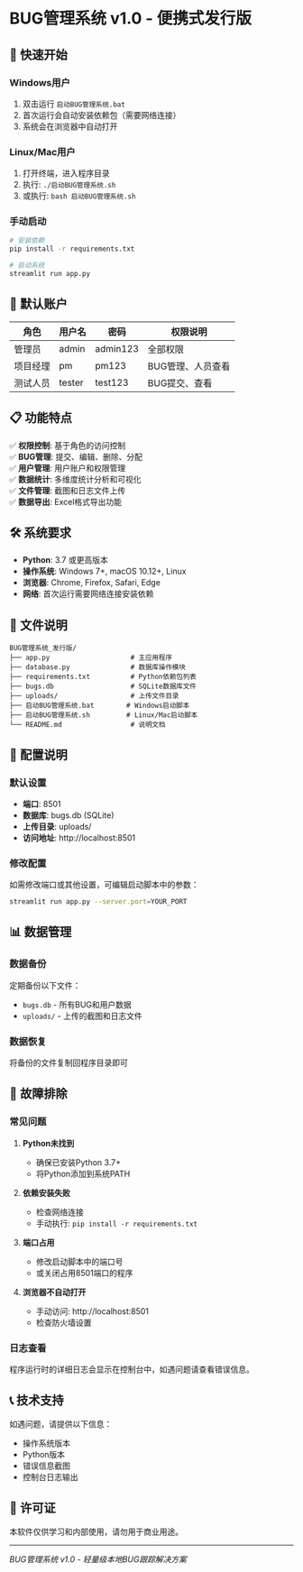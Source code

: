 # BUG管理系统 v1.0 - 便携式发行版

## 🚀 快速开始

### Windows用户
1. 双击运行 `启动BUG管理系统.bat`
2. 首次运行会自动安装依赖包（需要网络连接）
3. 系统会在浏览器中自动打开

### Linux/Mac用户
1. 打开终端，进入程序目录
2. 执行: `./启动BUG管理系统.sh`
3. 或执行: `bash 启动BUG管理系统.sh`

### 手动启动
```bash
# 安装依赖
pip install -r requirements.txt

# 启动系统
streamlit run app.py
```

## 🔑 默认账户

| 角色 | 用户名 | 密码 | 权限说明 |
|------|--------|------|----------|
| 管理员 | admin | admin123 | 全部权限 |
| 项目经理 | pm | pm123 | BUG管理、人员查看 |
| 测试人员 | tester | test123 | BUG提交、查看 |

## 📋 功能特点

✅ **权限控制**: 基于角色的访问控制  
✅ **BUG管理**: 提交、编辑、删除、分配  
✅ **用户管理**: 用户账户和权限管理  
✅ **数据统计**: 多维度统计分析和可视化  
✅ **文件管理**: 截图和日志文件上传  
✅ **数据导出**: Excel格式导出功能  

## 🛠️ 系统要求

- **Python**: 3.7 或更高版本
- **操作系统**: Windows 7+, macOS 10.12+, Linux
- **浏览器**: Chrome, Firefox, Safari, Edge
- **网络**: 首次运行需要网络连接安装依赖

## 📁 文件说明

```
BUG管理系统_发行版/
├── app.py                    # 主应用程序
├── database.py               # 数据库操作模块
├── requirements.txt          # Python依赖包列表
├── bugs.db                   # SQLite数据库文件
├── uploads/                  # 上传文件目录
├── 启动BUG管理系统.bat        # Windows启动脚本
├── 启动BUG管理系统.sh         # Linux/Mac启动脚本
└── README.md                 # 说明文档

```

## 🔧 配置说明

### 默认设置
- **端口**: 8501
- **数据库**: bugs.db (SQLite)
- **上传目录**: uploads/
- **访问地址**: http://localhost:8501

### 修改配置
如需修改端口或其他设置，可编辑启动脚本中的参数：
```bash
streamlit run app.py --server.port=YOUR_PORT
```

## 📊 数据管理

### 数据备份
定期备份以下文件：
- `bugs.db` - 所有BUG和用户数据
- `uploads/` - 上传的截图和日志文件

### 数据恢复
将备份的文件复制回程序目录即可

## 🐛 故障排除

### 常见问题

1. **Python未找到**
   - 确保已安装Python 3.7+
   - 将Python添加到系统PATH

2. **依赖安装失败**
   - 检查网络连接
   - 手动执行: `pip install -r requirements.txt`

3. **端口占用**
   - 修改启动脚本中的端口号
   - 或关闭占用8501端口的程序

4. **浏览器不自动打开**
   - 手动访问: http://localhost:8501
   - 检查防火墙设置

### 日志查看
程序运行时的详细日志会显示在控制台中，如遇问题请查看错误信息。

## 📞 技术支持

如遇问题，请提供以下信息：
- 操作系统版本
- Python版本
- 错误信息截图
- 控制台日志输出

## 📄 许可证

本软件仅供学习和内部使用，请勿用于商业用途。

---
*BUG管理系统 v1.0 - 轻量级本地BUG跟踪解决方案*
